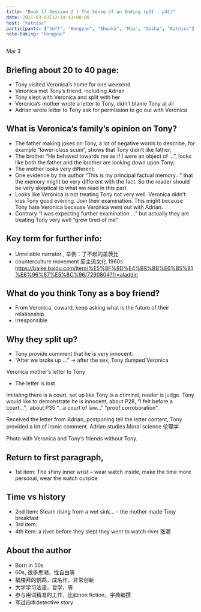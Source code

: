 ```yaml
---
title: "Book 17 Session 2 | The Sense of an Ending (p21 - p41)"
date: 2021-03-03T12:19:43+08:00
host: "katniss"
participants: ["Jeff", "Hongyan", "Shuuka", "Mia", "Sasha", "Kitniss"]
note-taking: "Hongyan"
---
```


Mar 3

## Briefing about 20 to 40 page:

- Tony visited Veronica’s home for one weekend
- Veronica met Tony’s friend, including Adrian
- Tony slept with Veronica and split with her
- Veronica’s mother wrote a letter to Tony, didn’t blame Tony at all
- Adrian wrote letter to Tony ask for permission to go out with Veronica

## What is Veronica’s family’s opinion on Tony?

- The father making jokes on Tony, a lot of negative words to describe, for example “lower-class scum”, shows that Tony didn’t like father;
- The brother “He behaved towards me as if I were an object of …”, looks like both the father and the brother are looking down upon Tony;
- The mother looks very different;
- One evidence by the author “This is my principal factual memory…” that the memory might be very different with the fact. So the reader should be very skeptical to what we read in this part.
- Looks like Veronica is not treating Tony not very well. Veronica didn’t kiss Tony good evening. Join their examination. This might because Tony hate Veronica because Veronica went out with Adrian.
- Contrary “I was expecting further examination …” but actually they are treating Tony very well “grew tired of me”

## Key term for further info:

- Unreliable narrator , 举例：了不起的盖茨比
- counterculture movement 反主流文化 1960s https://baike.baidu.com/item/%E5%8F%8D%E4%B8%BB%E6%B5%81%E6%96%87%E5%8C%96/7290804?fr=aladdin

## What do you think Tony as a boy friend?

- From Veronica, coward, keep asking what is the future of their relationship
- Irresponsible

## Why they split up?

- Tony provide comment that he is very innocent.
- “After we broke up …” -> after the sex, Tony dumped Veronica

Veronica mother’s letter to Tony

- The letter is lost

Imitating there is a court, set up like Tony is a criminal, reader is judge. Tony would like to demonstrate he is innocent, about P28, “I felt before a court…”,  about P35 “…a court of law…” “proof corroboration”.

Received the letter from Adrian, postponing tell the letter content, Tony provided a lot of ironic comment. Adrian studies Moral science 伦理学.

Photo with Veronica and Tony’s friends without Tony.

## Return to first paragraph,

- 1st item: The shiny inner wrist – wear watch inside, make the time more personal, wear the watch outside

## Time vs history

- 2nd item: Steam rising from a wet sink… - the mother made Tony breakfast
- 3rd item:
- 4th item: a river before they slept they went to watch river 涨潮

## About the author

- Born in 50s
- 60s, 很多思潮，性自由等
- 福楼拜的鹦鹉，成名作，非常创新
- 大学学习法语，哲学，等
- 参与用词精准的工作，比如non fiction，字典编撰
- 写过四本detective story